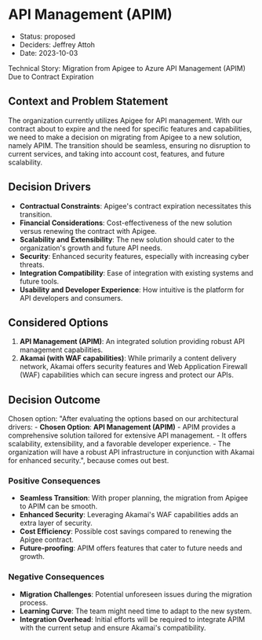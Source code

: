 # API Management (APIM)

* Status: proposed
* Deciders: Jeffrey Attoh
* Date: 2023-10-03

Technical Story: Migration from Apigee to Azure API Management (APIM) Due to Contract Expiration

## Context and Problem Statement

The organization currently utilizes Apigee for API management. With our contract about to expire and the need for specific features and capabilities, we need to make a decision on migrating from Apigee to a new solution, namely APIM. The transition should be seamless, ensuring no disruption to current services, and taking into account cost, features, and future scalability.

## Decision Drivers

- **Contractual Constraints**: Apigee's contract expiration necessitates this transition.
- **Financial Considerations**: Cost-effectiveness of the new solution versus renewing the contract with Apigee.
- **Scalability and Extensibility**: The new solution should cater to the organization's growth and future API needs.
- **Security**: Enhanced security features, especially with increasing cyber threats.
- **Integration Compatibility**: Ease of integration with existing systems and future tools.
- **Usability and Developer Experience**: How intuitive is the platform for API developers and consumers.

## Considered Options

1. **API Management (APIM)**: An integrated solution providing robust API management capabilities.
2. **Akamai (with WAF capabilities)**: While primarily a content delivery network, Akamai offers security features and Web Application Firewall (WAF) capabilities which can secure ingress and protect our APIs.

## Decision Outcome

Chosen option: "After evaluating the options based on our architectural drivers:  - **Chosen Option**: **API Management (APIM)**     - APIM provides a comprehensive solution tailored for extensive API management.     - It offers scalability, extensibility, and a favorable developer experience.     - The organization will have a robust API infrastructure in conjunction with Akamai for enhanced security.", because comes out best.

### Positive Consequences

- **Seamless Transition**: With proper planning, the migration from Apigee to APIM can be smooth.
- **Enhanced Security**: Leveraging Akamai's WAF capabilities adds an extra layer of security.
- **Cost Efficiency**: Possible cost savings compared to renewing the Apigee contract.
- **Future-proofing**: APIM offers features that cater to future needs and growth.

### Negative Consequences

- **Migration Challenges**: Potential unforeseen issues during the migration process.
- **Learning Curve**: The team might need time to adapt to the new system.
- **Integration Overhead**: Initial efforts will be required to integrate APIM with the current setup and ensure Akamai's compatibility.

